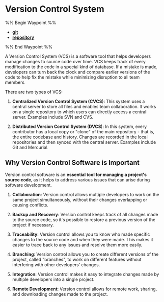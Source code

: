 # Version Control System

%% Begin Waypoint %%
- **[git](./git/git.md)**
- **[repository](./repository/repository.md)**

%% End Waypoint %%

A Version Control System (VCS) is a software tool that helps developers manage changes to source code over time. VCS keeps track of every modification to the code in a special kind of database. If a mistake is made, developers can turn back the clock and compare earlier versions of the code to help fix the mistake while minimizing disruption to all team members.

There are two types of VCS:

1. **Centralized Version Control System (CVCS)**: This system uses a central server to store all files and enables team collaboration. It works on a single repository to which users can directly access a central server. Examples include SVN and CVS.

2. **Distributed Version Control System (DVCS)**: In this system, every contributor has a local copy or "clone" of the main repository - that is, the entire codebase and history. Changes are recorded in the local repositories and then synced with the central server. Examples include Git and Mercurial.

## Why Version Control Software is Important

Version control software is an **essential tool for managing a project's source code**, as it helps to address various issues that can arise during software development.

1. **Collaboration**: Version control allows multiple developers to work on the same project simultaneously, without their changes overlapping or causing conflicts.

2. **Backup and Recovery**: Version control keeps track of all changes made to the source code, so it's possible to restore a previous version of the project if necessary.

3. **Traceability**: Version control allows you to know who made specific changes to the source code and when they were made. This makes it easier to trace back to any issues and resolve them more easily.

4. **Branching**: Version control allows you to create different versions of the project, called "branches", to work on different features without interfering with other developers' changes.

5. **Integration**: Version control makes it easy to integrate changes made by multiple developers into a single project.

6. **Remote Development**: Version control allows for remote work, sharing, and downloading changes made to the project.
